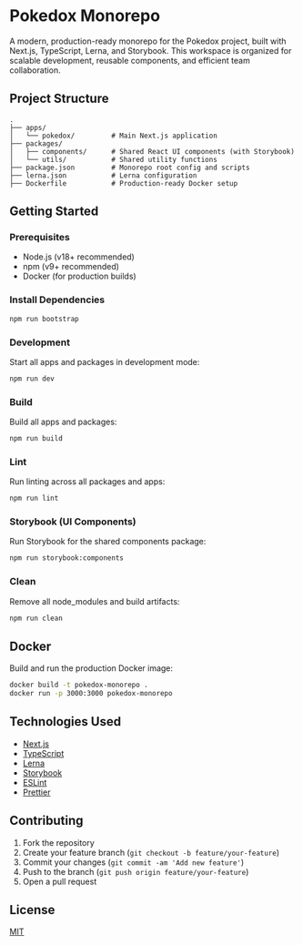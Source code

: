 # Pokedox Monorepo

A modern, production-ready monorepo for the Pokedox project, built with Next.js, TypeScript, Lerna, and Storybook. This workspace is organized for scalable development, reusable components, and efficient team collaboration.

## Project Structure

```
.
├── apps/
│   └── pokedox/         # Main Next.js application
├── packages/
│   ├── components/      # Shared React UI components (with Storybook)
│   └── utils/           # Shared utility functions
├── package.json         # Monorepo root config and scripts
├── lerna.json           # Lerna configuration
├── Dockerfile           # Production-ready Docker setup
```

## Getting Started

### Prerequisites
- Node.js (v18+ recommended)
- npm (v9+ recommended)
- Docker (for production builds)

### Install Dependencies
```sh
npm run bootstrap
```

### Development
Start all apps and packages in development mode:
```sh
npm run dev
```

### Build
Build all apps and packages:
```sh
npm run build
```

### Lint
Run linting across all packages and apps:
```sh
npm run lint
```

### Storybook (UI Components)
Run Storybook for the shared components package:
```sh
npm run storybook:components
```

### Clean
Remove all node_modules and build artifacts:
```sh
npm run clean
```

## Docker
Build and run the production Docker image:
```sh
docker build -t pokedox-monorepo .
docker run -p 3000:3000 pokedox-monorepo
```

## Technologies Used
- [Next.js](https://nextjs.org/)
- [TypeScript](https://www.typescriptlang.org/)
- [Lerna](https://lerna.js.org/)
- [Storybook](https://storybook.js.org/)
- [ESLint](https://eslint.org/)
- [Prettier](https://prettier.io/)

## Contributing
1. Fork the repository
2. Create your feature branch (`git checkout -b feature/your-feature`)
3. Commit your changes (`git commit -am 'Add new feature'`)
4. Push to the branch (`git push origin feature/your-feature`)
5. Open a pull request

## License
[MIT](LICENSE)
